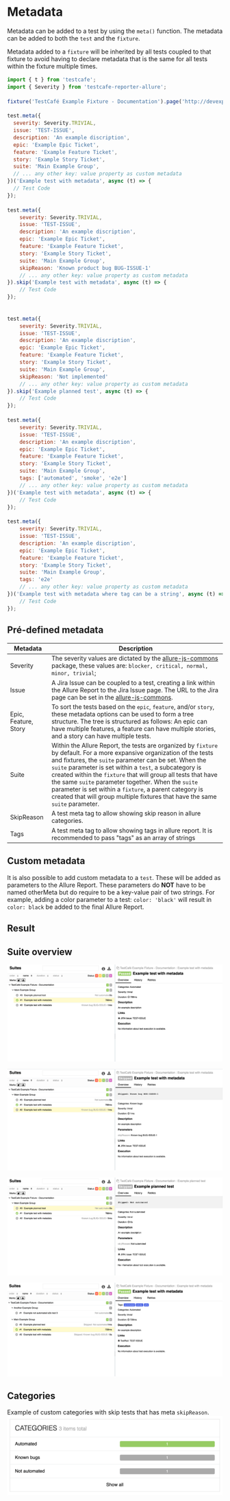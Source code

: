 # Metadata

Metadata can be added to a test by using the `meta()` function. The metadata can be added to both the `test` and the `fixture`.

Metadata added to a `fixture` will be inherited by all tests coupled to that fixture to avoid having to declare metadata that is the same for all tests within the fixture multiple times. 

```js
import { t } from 'testcafe';
import { Severity } from 'testcafe-reporter-allure';

fixture('TestCafé Example Fixture - Documentation').page('http://devexpress.github.io/testcafe/example')

test.meta({
  severity: Severity.TRIVIAL,
  issue: 'TEST-ISSUE',
  description: 'An example discription',
  epic: 'Example Epic Ticket',
  feature: 'Example Feature Ticket',
  story: 'Example Story Ticket',
  suite: 'Main Example Group',
  // ... any other key: value property as custom metadata
})('Example test with metadata', async (t) => {
  // Test Code
});

test.meta({
    severity: Severity.TRIVIAL,
    issue: 'TEST-ISSUE',
    description: 'An example discription',
    epic: 'Example Epic Ticket',
    feature: 'Example Feature Ticket',
    story: 'Example Story Ticket',
    suite: 'Main Example Group',
    skipReason: 'Known product bug BUG-ISSUE-1'
    // ... any other key: value property as custom metadata
}).skip('Example test with metadata', async (t) => {
    // Test Code
});


test.meta({
    severity: Severity.TRIVIAL,
    issue: 'TEST-ISSUE',
    description: 'An example discription',
    epic: 'Example Epic Ticket',
    feature: 'Example Feature Ticket',
    story: 'Example Story Ticket',
    suite: 'Main Example Group',
    skipReason: 'Not implemented'
    // ... any other key: value property as custom metadata
}).skip('Example planned test', async (t) => {
    // Test Code
});

test.meta({
    severity: Severity.TRIVIAL,
    issue: 'TEST-ISSUE',
    description: 'An example discription',
    epic: 'Example Epic Ticket',
    feature: 'Example Feature Ticket',
    story: 'Example Story Ticket',
    suite: 'Main Example Group',
    tags: ['automated', 'smoke', 'e2e']
    // ... any other key: value property as custom metadata
})('Example test with metadata', async (t) => {
    // Test Code
});

test.meta({
    severity: Severity.TRIVIAL,
    issue: 'TEST-ISSUE',
    description: 'An example discription',
    epic: 'Example Epic Ticket',
    feature: 'Example Feature Ticket',
    story: 'Example Story Ticket',
    suite: 'Main Example Group',
    tags: 'e2e'
    // ... any other key: value property as custom metadata
})('Example test with metadata where tag can be a string', async (t) => {
    // Test Code
});
```

## Pré-defined metadata

| Metadata | Description |
| ------------- | ------------- |
| Severity | The severity values are dictated by the [allure-js-commons](https://github.com/allure-framework/allure-js/tree/master/packages/allure-js-commons) package, these values are: `blocker, critical, normal, minor, trivial`;  |
| Issue  | A Jira Issue can be coupled to a test, creating a link within the Allure Report to the Jira Issue page. The URL to the Jira page can be set in the [allure-js-commons](https://github.com/isaaceindhoven/testcafe-reporter-allure#configuration).  |
| Epic, Feature, Story  | To sort the tests based on the `epic`, `feature`, and/or `story`, these metadata options can be used to form a tree structure. The tree is structured as follows: An epic can have multiple features, a feature can have multiple stories, and a story can have multiple tests. |
| Suite  | Within the Allure Report, the tests are organized by `fixture` by default. For a more expansive organization of the tests and fixtures, the `suite` parameter can be set. When the `suite` parameter is set within a `test`, a subcategory is created within the `fixture` that will group all tests that have the same `suite` parameter together. When the `suite` parameter is set within a `fixture`, a parent category is created that will group multiple fixtures that have the same `suite` parameter.  |
| SkipReason  | A test meta tag to allow showing skip reason in allure categories.  |
| Tags  | A test meta tag to allow showing tags in allure report. It is recommended to pass "tags" as an array of strings |

## Custom metadata

It is also possible to add custom metadata to a `test`. These will be added as parameters to the Allure Report. These parameters do __NOT__ have to be named otherMeta but do require to be a key-value pair of two strings. For example, adding a color parameter to a test: `color: 'black'` will result in `color: black` be added to the final Allure Report.

## Result

## Suite overview

![Example of the metadata for passed test.](../images/passed.png)

![Example of the metadata for skipped test with skip reason bug.](../images/skippedBug.png)

![Example of the metadata for skipped test with skip reason not automated.](../images/skippedNotAutomated.png)

![Example of the metadata for test with "tags" metadata.](../images/tags.png)

## Categories

Example of custom categories with skip tests that has meta `skipReason`.
![Example of the custom categories for](../images/customCategories.png)
